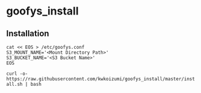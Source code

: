 # goofys_install

## Installation

```
cat << EOS > /etc/goofys.conf
S3_MOUNT_NAME='<Mount Directory Path>'
S3_BUCKET_NAME='<S3 Bucket Name>'
EOS
```

`curl -o- https://raw.githubusercontent.com/kwkoizumi/goofys_install/master/install.sh | bash`

